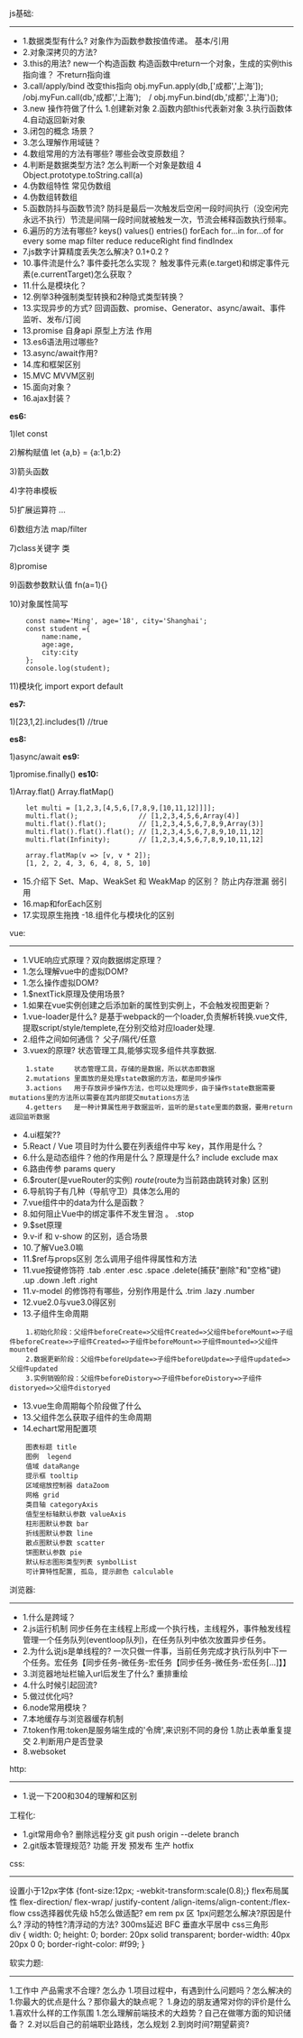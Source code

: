  js基础:
 ___
- 1.数据类型有什么? 对象作为函数参数按值传递。 基本/引用 
- 2.对象深拷贝的方法?
- 3.this的用法?  new一个构造函数  构造函数中return一个对象，生成的实例this指向谁？  不return指向谁
- 3.call/apply/bind  改变this指向 obj.myFun.apply(db,['成都','上海']);  /obj.myFun.call(db,'成都','上海');　/  obj.myFun.bind(db,'成都','上海')();
- 3.new 操作符做了什么  1.创建新对象 2.函数内部this代表新对象 3.执行函数体 4.自动返回新对象
- 3.闭包的概念 场景？
- 3.怎么理解作用域链？
- 4.数组常用的方法有哪些? 哪些会改变原数组？
- 4.判断是数据类型方法?  怎么判断一个对象是数组  4 Object.prototype.toString.call(a)
- 4.伪数组特性 常见伪数组
- 4.伪数组转数组  
- 5.函数防抖与函数节流?   防抖是最后一次触发后空闲一段时间执行（没空闲完永远不执行）节流是间隔一段时间就被触发一次，节流会稀释函数执行频率。
- 6.遍历的方法有哪些?  keys()  values()  entries() forEach for...in  for...of for every some map  filter reduce reduceRight find findIndex  
- 7.js数字计算精度丢失怎么解决? 0.1+0.2  ?
- 10.事件流是什么? 事件委托怎么实现？ 触发事件元素(e.target)和绑定事件元素(e.currentTarget)怎么获取？
- 11.什么是模块化？
- 12.例举3种强制类型转换和2种隐式类型转换？
- 13.实现异步的方式? 回调函数、promise、Generator、async/await、事件监听、发布/订阅
- 13.promise 自身api  原型上方法 作用 
- 13.es6语法用过哪些?
- 13.async/await作用?
- 14.库和框架区别
- 15.MVC MVVM区别
- 15.面向对象？
- 16.ajax封装？

**es6:**
>  
1)let const
>  
2)解构赋值 let {a,b} = {a:1,b:2}
>  
3)箭头函数
>  
4)字符串模板 
>  
5)扩展运算符 ...
>  
6)数组方法 map/filter
>  
7)class关键字 类
>  
8)promise
>  
9)函数参数默认值 fn(a=1){}
>  
10)对象属性简写 
```
	const name='Ming', age='18', city='Shanghai';
	const student ={
	    name:name,
	    age:age,
	    city:city
	};
	console.log(student);
```
>  
11)模块化 import  export default

**es7:**
>
1)[23,1,2].includes(1) //true

**es8:**
>
1)async/await
**es9:**
>
1)promise.finally()
**es10:**
>
1)Array.flat()  Array.flatMap()
```
	let multi = [1,2,3,[4,5,6,[7,8,9,[10,11,12]]]];
	multi.flat();               // [1,2,3,4,5,6,Array(4)]
	multi.flat().flat();        // [1,2,3,4,5,6,7,8,9,Array(3)]
	multi.flat().flat().flat(); // [1,2,3,4,5,6,7,8,9,10,11,12]
	multi.flat(Infinity);       // [1,2,3,4,5,6,7,8,9,10,11,12]

	array.flatMap(v => [v, v * 2]);
	[1, 2, 2, 4, 3, 6, 4, 8, 5, 10]
```
- 15.介绍下 Set、Map、WeakSet 和 WeakMap 的区别？  防止内存泄漏 弱引用
- 16.map和forEach区别
- 17.实现原生拖拽
 -18.组件化与模块化的区别


 vue:
___
- 1.VUE响应式原理？双向数据绑定原理？
- 1.怎么理解vue中的虚拟DOM?
- 1.怎么操作虚拟DOM?
- 1.$nextTick原理及使用场景?
- 1.如果在vue实例创建之后添加新的属性到实例上，不会触发视图更新？
- 1.vue-loader是什么?  是基于webpack的一个loader,负责解析转换.vue文件,提取script/style/templete,在分别交给对应loader处理. 
- 2.组件之间如何通信？ 父子/隔代/任意
- 3.vuex的原理?   状态管理工具,能够实现多组件共享数据.
```
	1.state     状态管理工具，存储的是数据，所以状态即数据
	2.mutations 里面放的是处理state数据的方法，都是同步操作
	3.actions   用于存放异步操作方法，也可以处理同步，由于操作state数据需要mutations里的方法所以需要在其内部提交mutations方法
	4.getters   是一种计算属性用于数据监听，监听的是state里面的数据，要用return返回监听数据
```
- 4.ui框架??
- 5.React / Vue 项目时为什么要在列表组件中写 key，其作用是什么？
- 6.什么是动态组件？他的作用是什么？原理是什么? include exclude max
- 6.路由传参  params  query 
- 6.$router(是vueRouter的实例) $route($route为当前路由跳转对象) 区别
- 6.导航钩子有几种（导航守卫）具体怎么用的
- 7.vue组件中的data为什么是函数？
- 8.如何阻止Vue中的绑定事件不发生冒泡 。  .stop
- 9.$set原理
- 9.v-if 和 v-show 的区别，适合场景
- 10.了解Vue3.0嘛
- 11.$ref与props区别  怎么调用子组件得属性和方法
- 11.vue按键修饰符 .tab .enter  .esc .space  .delete(捕获"删除"和"空格"键) .up  .down .left .right
- 11.v-model 的修饰符有哪些，分别作用是什么  .trim  .lazy  .number 
- 12.vue2.0与vue3.0得区别
- 13.子组件生命周期
```
	1.初始化阶段：父组件beforeCreate=>父组件Created=>父组件beforeMount=>子组件beforeCreate=>子组件Created=>子组件beforeMount=>子组件mounted=>父组件mounted
	2.数据更新阶段：父组件beforeUpdate=>子组件beforeUpdate=>子组件updated=>父组件updated
	3.实例销毁阶段：父组件beforeDistory=>子组件beforeDistory=>子组件distoryed=>父组件distoryed
```
- 13.vue生命周期每个阶段做了什么
- 13.父组件怎么获取子组件的生命周期
- 14.echart常用配置项
```
	图表标题 title
	图例  legend
	值域 dataRange
	提示框 tooltip
	区域缩放控制器 dataZoom
	网格 grid
	类目轴 categoryAxis
	值型坐标轴默认参数 valueAxis
	柱形图默认参数 bar
	折线图默认参数 line
	散点图默认参数 scatter
	饼图默认参数 pie
	默认标志图形类型列表 symbolList
	可计算特性配置, 孤岛, 提示颜色 calculable
```

 浏览器:
___
- 1.什么是跨域？
- 2.js运行机制  同步任务在主线程上形成一个执行栈，主线程外，事件触发线程管理一个任务队列(eventloop队列)，在任务队列中依次放置异步任务。
- 2.为什么说js是单线程的? 一次只做一件事，当前任务完成才执行队列中下一个任务。宏任务【同步任务-微任务-宏任务【同步任务-微任务-宏任务[...]】】
- 3.浏览器地址栏输入url后发生了什么?  重排重绘
- 4.什么时候引起回流?
- 5.做过优化吗?
- 6.node常用模块？
- 7.本地缓存与浏览器缓存机制
- 7.token作用:token是服务端生成的'令牌',来识别不同的身份  1.防止表单重复提交 2.判断用户是否登录
- 8.websoket



 http:
 ___
- 1.说一下200和304的理解和区别

工程化:
- 1.git常用命令? 删除远程分支   git  push origin --delete branch
- 2.git版本管理规范?  功能  开发   预发布 生产  hotfix  



 css:
___
设置小于12px字体  {font-size:12px; -webkit-transform:scale(0.8);}
flex布局属性  flex-direction/ flex-wrap/ justify-content /align-items/align-content:/flex-flow
css选择器优先级
h5怎么做适配? em rem px 区
1px问题怎么解决?原因是什么?
浮动的特性?清浮动的方法?
300ms延迟 
BFC
垂直水平居中
css三角形  
div {
      width: 0;
      height: 0;
      border: 20px solid transparent;
      border-width: 40px 20px 0 0;
      border-right-color: #f99;
    }





 软实力题:
___
1.工作中  产品需求不合理?  怎么办
1.项目过程中，有遇到什么问题吗？怎么解决的
1.你最大的优点是什么？那你最大的缺点呢？
1.身边的朋友通常对你的评价是什么
1.喜欢什么样的工作氛围
1.怎么理解前端技术的大趋势？自己在做哪方面的知识储备？
2.对以后自己的前端职业路线，怎么规划
2.到岗时间?期望薪资?



